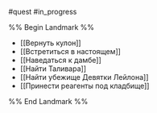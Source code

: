 #quest #in_progress

%% Begin Landmark %%
- [[Вернуть кулон]]
- [[Встретиться в настоящем]]
- [[Наведаться к дамбе]]
- [[Найти Таливара]]
- [[Найти убежище Девятки Лейлона]]
- [[Принести реагенты под кладбище]]

%% End Landmark %%
